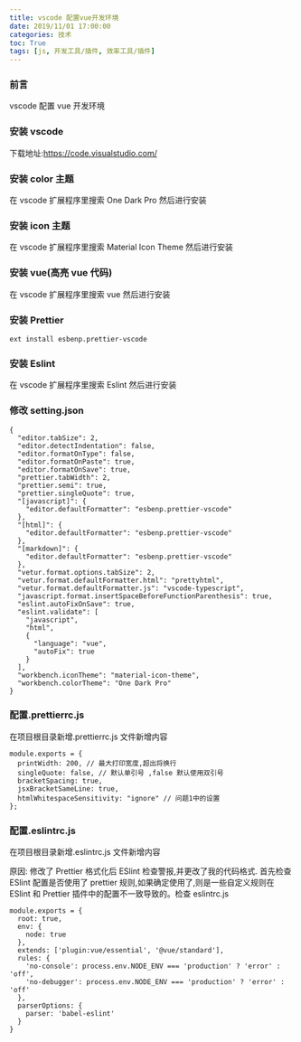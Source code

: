 ```yaml
---
title: vscode 配置vue开发环境
date: 2019/11/01 17:00:00
categories: 技术
toc: True
tags: [js, 开发工具/插件, 效率工具/插件]
---
```


### 前言

vscode 配置 vue 开发环境

### 安装 vscode

下载地址:https://code.visualstudio.com/

### 安装 color 主题

在 vscode 扩展程序里搜索 One Dark Pro 然后进行安装

### 安装 icon 主题

在 vscode 扩展程序里搜索 Material Icon Theme 然后进行安装

### 安装 vue(高亮 vue 代码)

在 vscode 扩展程序里搜索 vue 然后进行安装

### 安装 Prettier

```
ext install esbenp.prettier-vscode
```

### 安装 Eslint

在 vscode 扩展程序里搜索 Eslint 然后进行安装

### 修改 setting.json

```
{
  "editor.tabSize": 2,
  "editor.detectIndentation": false,
  "editor.formatOnType": false,
  "editor.formatOnPaste": true,
  "editor.formatOnSave": true,
  "prettier.tabWidth": 2,
  "prettier.semi": true,
  "prettier.singleQuote": true,
  "[javascript]": {
    "editor.defaultFormatter": "esbenp.prettier-vscode"
  },
  "[html]": {
    "editor.defaultFormatter": "esbenp.prettier-vscode"
  },
  "[markdown]": {
    "editor.defaultFormatter": "esbenp.prettier-vscode"
  },
  "vetur.format.options.tabSize": 2,
  "vetur.format.defaultFormatter.html": "prettyhtml",
  "vetur.format.defaultFormatter.js": "vscode-typescript",
  "javascript.format.insertSpaceBeforeFunctionParenthesis": true,
  "eslint.autoFixOnSave": true,
  "eslint.validate": [
    "javascript",
    "html",
    {
      "language": "vue",
      "autoFix": true
    }
  ],
  "workbench.iconTheme": "material-icon-theme",
  "workbench.colorTheme": "One Dark Pro"
}
```

### 配置.prettierrc.js

在项目根目录新增.prettierrc.js 文件新增内容

```
module.exports = {
  printWidth: 200, // 最大打印宽度,超出将换行
  singleQuote: false, // 默认单引号 ,false 默认使用双引号
  bracketSpacing: true,
  jsxBracketSameLine: true,
  htmlWhitespaceSensitivity: "ignore" // 问题1中的设置
};

```

### 配置.eslintrc.js

在项目根目录新增.eslintrc.js 文件新增内容

原因:
修改了 Prettier 格式化后 ESlint 检查警报,并更改了我的代码格式.
首先检查 ESlint 配置是否使用了 prettier 规则,如果确定使用了,则是一些自定义规则在 ESlint 和 Prettier 插件中的配置不一致导致的。检查 eslintrc.js

```
module.exports = {
  root: true,
  env: {
    node: true
  },
  extends: ['plugin:vue/essential', '@vue/standard'],
  rules: {
    'no-console': process.env.NODE_ENV === 'production' ? 'error' : 'off',
    'no-debugger': process.env.NODE_ENV === 'production' ? 'error' : 'off'
  },
  parserOptions: {
    parser: 'babel-eslint'
  }
}

```
